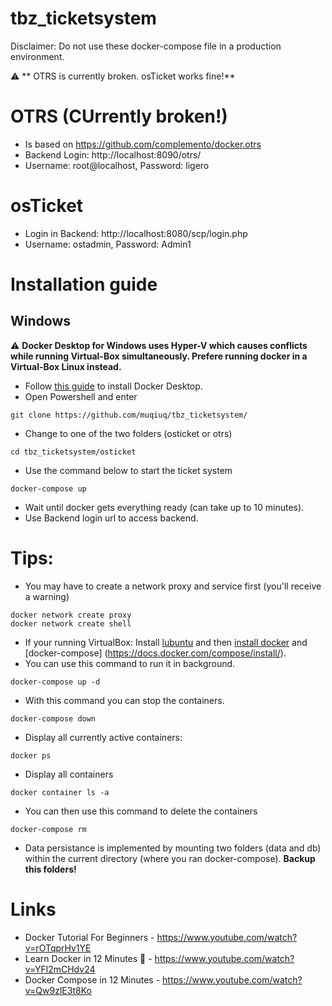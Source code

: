 # tbz_ticketsystem

Disclaimer: Do not use these docker-compose file in a production environment. 

:warning: ** OTRS is currently broken. osTicket works fine!**

# OTRS (CUrrently broken!)
 - Is based on https://github.com/complemento/docker.otrs
 - Backend Login: http://localhost:8090/otrs/
 - Username: root@localhost, Password: ligero


# osTicket
 - Login in Backend: http://localhost:8080/scp/login.php
 - Username: ostadmin, Password: Admin1

# Installation guide
## Windows
:warning: **Docker Desktop for Windows uses Hyper-V which causes conflicts while running Virtual-Box simultaneously. Prefere running docker in a Virtual-Box Linux instead.**
 - Follow [this guide](https://docs.docker.com/docker-for-windows/install/) to install Docker Desktop.
 - Open Powershell and enter
 ```shell
git clone https://github.com/muqiuq/tbz_ticketsystem/
```
 - Change to one of the two folders (osticket or otrs)
 ```shell
cd tbz_ticketsystem/osticket
```
 - Use the command below to start the ticket system
 ```shell
docker-compose up
```
 - Wait until docker gets everything ready (can take up to 10 minutes).
 - Use Backend login url to access backend. 

# Tips:
 - You may have to create a network proxy and service first (you'll receive a warning)
 ```shell
docker network create proxy
docker network create shell
```
 - If your running VirtualBox: Install [lubuntu](https://lubuntu.net/) and then [install docker](https://docs.docker.com/engine/install/ubuntu/) and [docker-compose] (https://docs.docker.com/compose/install/).
 - You can use this command to run it in background. 
```shell
docker-compose up -d
```
 - With this command you can stop the containers.
```shell
docker-compose down
```
 - Display all currently active containers:
```shell
docker ps
```
 - Display all containers
```shell
docker container ls -a
```
 - You can then use this command to delete the containers
```shell
docker-compose rm
```
 - Data persistance is implemented by mounting two folders (data and db) within the current directory (where you ran docker-compose). **Backup this folders!**

# Links
 - Docker Tutorial For Beginners - https://www.youtube.com/watch?v=rOTqprHv1YE
 - Learn Docker in 12 Minutes 🐳 - https://www.youtube.com/watch?v=YFl2mCHdv24
 - Docker Compose in 12 Minutes - https://www.youtube.com/watch?v=Qw9zlE3t8Ko
